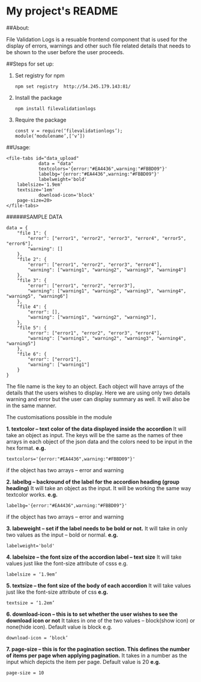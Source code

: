 # My project's README


##About:

File Validation Logs is a resuable frontend component that is used for the display of errors, warnings and other such file related details that needs to be shown to the user before the user proceeds.



##Steps for set up:

1. Set registry for npm

	`npm set registry  http://54.245.179.143:81/`

2. Install the package

	`npm install filevalidationlogs`


3. Require the package

	```
	const v = require(‘filevalidationlogs’);
	module(‘modulename’,[‘v’])
	```

##Usage:


	<file-tabs id="data_upload" 
	        	data = "data"
	        	textcolors='{error:"#EA4436",warning:"#FBBD09"}' 
	        	labelbg='{error:"#EA4436",warning:"#FBBD09"}' 
	        	labelweight='bold' 
		labelsize='1.9em' 
		textsize='1em'
	        	download-icon='block' 
		page-size=20>
	</file-tabs>




######SAMPLE DATA


	data = {
		"file 1": {
			"error": ["error1", "error2", "error3", "error4", "error5", "error6"],
			"warning": []
		},
		"file 2": {
			"error": ["error1", "error2", "error3", "error4"],
			"warning": ["warning1", "warning2", "warning3", "warning4"]
		},
		"file 3": {
			"error": ["error1", "error2", "error3"],
			"warning": ["warning1", "warning2", "warning3", "warning4", "warning5", "warning6"]
		},
		"file 4": {
			"error": [],
			"warning": ["warning1", "warning2", "warning3"],
		},
		"file 5": {
			"error": ["error1", "error2", "error3", "error4"],
			"warning": ["warning1", "warning2", "warning3", "warning4", "warning5"]
		},
		"file 6": {
			"error": ["error1"],
			"warning": ["warning1"]
		}
	}


The file name is the key to an object. Each object will have arrays of the details that the users wishes to display. Here we are using only two details warning and error but the user can display summary as well. It will also be in the same manner.

The customisations possible in the module

**1. textcolor – text color of the data displayed inside the accordion**
It will take an object as input. The keys will be the same as the names of thee arrays in each object of the json data and the colors need to be input in the hex format.
**e.g.**

	textcolors='{error:"#EA4436",warning:"#FBBD09"}'

if the object has two arrays – error and warning

**2. labelbg – backround of the label for the accordion heading (group heading)**
It will take an object as the input. It will be working the same way textcolor works.
**e.g.**

	labelbg='{error:"#EA4436",warning:"#FBBD09"}'

if the object has two arrays – error and warning

**3. labeweight – set if the label needs to be bold or not.**
It will take in only two values as the input – bold or normal.
**e.g.**
	
	labelweight='bold'

**4. labelsize – the font size of the accordion label – text size**
It will take values just like the font-size attribute of csss
e.g.

	labelsize = ‘1.9em’

**5. textsize – the font size of the body of each accordion**
It will take values just like the font-size attribute of css
**e.g.**
	
	textsize = ‘1.2em’

**6. download-icon – this is to set whether the user wishes to see the download icon or not**
It takes in one of the two values – block(show icon) or none(hide icon). Default value is block
e.g.

	download-icon = ‘block’

**7. page-size – this is for the pagination section. This defines the number of items per page when applying pagination.**
It takes in a number as the input which depicts the item per page. Default value is 20
**e.g.**
	
	page-size = 10